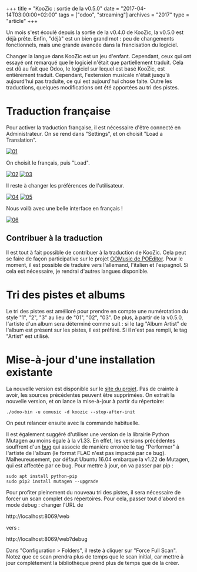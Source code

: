 +++
title = "KooZic : sortie de la v0.5.0"
date = "2017-04-14T03:00:00+02:00"
tags = ["odoo", "streaming"]
archives = "2017"
type = "article"
+++

Un mois s'est écoulé depuis la sortie de la v0.4.0 de KooZic, la v0.5.0 est déjà prête. Enfin,
"déjà" est un bien grand mot : peu de changements fonctionnels, mais une grande avancée dans la
francisation du logiciel.

Changer la langue dans KooZic est un jeu d'enfant. Cependant, ceux qui ont essayé ont remarqué que
le logiciel n'était que partiellement traduit. Cela est dû au fait que Odoo, le logiciel sur lequel
est basé KooZic, est entièrement traduit. Cependant, l'extension musicale n'était jusqu'à
aujourd'hui pas traduite, ce qui est aujourd'hui chose faite. Outre les traductions, quelques
modifications ont été apportées au tri des pistes.

# Traduction française

Pour activer la traduction française, il est nécessaire d'être connecté en Administrateur. On se
rend dans "Settings", et on choisit "Load a Translation".

[![01](/img/post/release-of-v0-5-0/01-thumb.png#center)](/img/post/release-of-v0-5-0/01.png)

On choisit le français, puis "Load".

[![02](/img/post/release-of-v0-5-0/02-thumb.png#center)](/img/post/release-of-v0-5-0/02.png)
[![03](/img/post/release-of-v0-5-0/03-thumb.png#center)](/img/post/release-of-v0-5-0/03.png)

Il reste à changer les préférences de l'utilisateur.

[![04](/img/post/release-of-v0-5-0/04-thumb.png#center)](/img/post/release-of-v0-5-0/04.png)
[![05](/img/post/release-of-v0-5-0/05-thumb.png#center)](/img/post/release-of-v0-5-0/05.png)

Nous voilà avec une belle interface en français !

[![06](/img/post/release-of-v0-5-0/06-thumb.png#center)](/img/post/release-of-v0-5-0/06.png)

## Contribuer à la traduction

Il est tout à fait possible de contribuer à la traduction de KooZic. Cela peut se faire de façon
participative sur le projet [OOMusic de POEditor](https://poeditor.com/join/project/RMl91o65Bs).
Pour le moment, il est possible de traduire vers l'allemand, l'italien et l'espagnol. Si cela est
nécessaire, je rendrai d'autres langues disponible.

# Tri des pistes et albums

Le tri des pistes est amélioré pour prendre en compte une numérotation du style "1", "2", "3" au
lieu de "01", "02", "03". De plus, à partir de la v0.5.0, l'artiste d'un album sera déterminé comme
suit : si le tag "Album Artist" de l'album est présent sur les pistes, il est préféré. Si il n'est
pas rempli, le tag "Artist" est utilisé.

# Mise-à-jour d'une installation existante

La nouvelle version est disponible sur le [site du projet](https://koozic.net). Pas de crainte à
avoir, les sources précédentes peuvent être supprimées. On extrait la nouvelle version, et on lance
la mise-à-jour à partir du répertoire:

```
./odoo-bin -u oomusic -d koozic --stop-after-init
```

On peut relancer ensuite avec la commande habituelle.

Il est également suggéré d'utiliser une version de la librairie Python Mutagen au moins égale à la
v1.33. En effet, les versions précédentes souffrent d'un
[bug](https://github.com/quodlibet/mutagen/issues/252) qui associe de manière erronée le tag
"Performer" à l'artiste de l'album (le format FLAC n'est pas impacté par ce bug). Malheureusement,
par défaut Ubuntu 16.04 embarque la v1.22 de Mutagen, qui est affectée par ce bug. Pour mettre à
jour, on va passer par pip :

```
sudo apt install python-pip
sudo pip2 install mutagen --upgrade
```

Pour profiter pleinement du nouveau tri des pistes, il sera nécessaire de forcer un scan complet des
répertoires. Pour cela, passer tout d'abord en mode debug : changer l'URL de

http://localhost:8069/web

vers :

http://localhost:8069/web?debug

Dans "Configuration > Folders", il reste à cliquer sur "Force Full Scan". Notez que ce scan prendra
plus de temps que le scan initial, car mettre à jour complètement la bibliothèque prend plus de
temps que de la créer.
